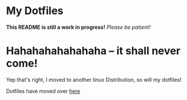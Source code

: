 # My Dotfiles
**This README is still a work in progress!**
*Please be patient!*

# Hahahahahahahaha – it shall never come!
Yep that's right, I moved to another linux Distribution, so will my dotfiles!

Dotfiles have moved over [here](https://github.com/ExtinctAxolotl/.dotfiles)

